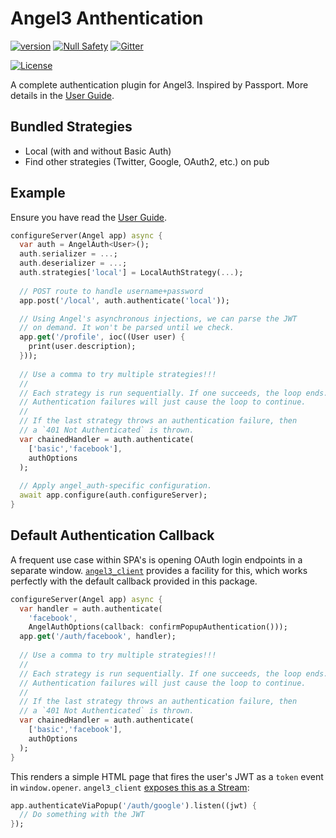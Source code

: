 # Angel3 Anthentication

[![version](https://img.shields.io/badge/pub-v4.0.4-brightgreen)](https://pub.dev/packages/angel3_auth)
[![Null Safety](https://img.shields.io/badge/null-safety-brightgreen)](https://dart.dev/null-safety)
[![Gitter](https://img.shields.io/gitter/room/angel_dart/discussion)](https://gitter.im/angel_dart/discussion)

[![License](https://img.shields.io/github/license/dukefirehawk/angel)](https://github.com/dukefirehawk/angel/tree/angel3/packages/auth/LICENSE)

A complete authentication plugin for Angel3. Inspired by Passport. More details in the [User Guide](https://angel3-docs.dukefirehawk.com/guides/authentication).

## Bundled Strategies

* Local (with and without Basic Auth)
* Find other strategies (Twitter, Google, OAuth2, etc.) on pub

## Example

Ensure you have read the [User Guide](https://angel3-docs.dukefirehawk.com/guides/authentication).

```dart
configureServer(Angel app) async {
  var auth = AngelAuth<User>();
  auth.serializer = ...;
  auth.deserializer = ...;
  auth.strategies['local'] = LocalAuthStrategy(...);
  
  // POST route to handle username+password
  app.post('/local', auth.authenticate('local'));

  // Using Angel's asynchronous injections, we can parse the JWT
  // on demand. It won't be parsed until we check.
  app.get('/profile', ioc((User user) {
    print(user.description);
  }));
  
  // Use a comma to try multiple strategies!!!
  //
  // Each strategy is run sequentially. If one succeeds, the loop ends.
  // Authentication failures will just cause the loop to continue.
  // 
  // If the last strategy throws an authentication failure, then
  // a `401 Not Authenticated` is thrown.
  var chainedHandler = auth.authenticate(
    ['basic','facebook'],
    authOptions
  );
  
  // Apply angel_auth-specific configuration.
  await app.configure(auth.configureServer);
}
```

## Default Authentication Callback

A frequent use case within SPA's is opening OAuth login endpoints in a separate window.
[`angel3_client`](https://github.com/dukefirehawk/angel/tree/angel3/packages/client)
provides a facility for this, which works perfectly with the default callback provided in this package.

```dart
configureServer(Angel app) async {
  var handler = auth.authenticate(
    'facebook',
    AngelAuthOptions(callback: confirmPopupAuthentication()));
  app.get('/auth/facebook', handler);
  
  // Use a comma to try multiple strategies!!!
  //
  // Each strategy is run sequentially. If one succeeds, the loop ends.
  // Authentication failures will just cause the loop to continue.
  // 
  // If the last strategy throws an authentication failure, then
  // a `401 Not Authenticated` is thrown.
  var chainedHandler = auth.authenticate(
    ['basic','facebook'],
    authOptions
  );
}
```

This renders a simple HTML page that fires the user's JWT as a `token` event in `window.opener`.
`angel3_client` [exposes this as a Stream](https://github.com/dukefirehawk/angel/tree/angel3/packages/client#authentication):

```dart
app.authenticateViaPopup('/auth/google').listen((jwt) {
  // Do something with the JWT
});
```

